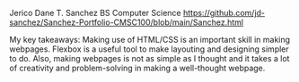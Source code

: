 Jerico Dane T. Sanchez
BS Computer Science
https://github.com/jd-sanchez/Sanchez-Portfolio-CMSC100/blob/main/Sanchez.html

My key takeaways:
Making use of HTML/CSS is an important skill in making webpages. Flexbox is a useful tool to make layouting and designing simpler to do. 
Also, making webpages is not as simple as I thought and it takes a lot of creativity and problem-solving in making a well-thought webpage.
